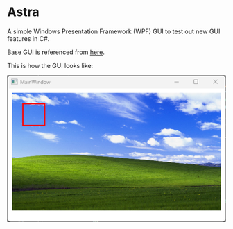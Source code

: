 # Astra

A simple Windows Presentation Framework (WPF) GUI to test out new GUI features in C#.

Base GUI is referenced from [here](https://github.com/bemehiser/cmake_csharp_example).

This is how the GUI looks like:

![GUI image](docs/ui.png)

